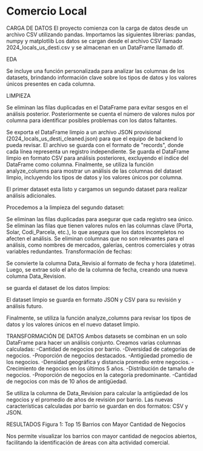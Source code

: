 # Comercio Local

CARGA DE DATOS
El proyecto comienza con la carga de datos desde un archivo CSV utilizando pandas.
Importamos las siguientes librerias: pandas, numpy y matplotlib
Los datos se cargan desde el archivo CSV llamado 2024_locals_us_desti.csv y se almacenan en un DataFrame llamado df. 

EDA

Se incluye una función personalizada para analizar las columnas de los datasets, brindando información clave sobre los tipos de datos y los valores únicos presentes en cada columna.


LIMPIEZA

Se eliminan las filas duplicadas en el DataFrame para evitar sesgos en el análisis posterior.
Posteriormente se cuenta el número de valores nulos por columna para identificar posibles problemas con los datos faltantes.

Se exporta el DataFrame limpio a un archivo JSON provisional (2024_locals_us_desti_cleaned.json) para que el equipo de backend lo pueda revisar. El archivo se guarda con el formato de "records", donde cada línea representa un registro independiente.
Se guarda el DataFrame limpio en formato CSV para análisis posteriores, excluyendo el índice del DataFrame como columna.
Finalmente, se utiliza la función analyze_columns para mostrar un análisis de las columnas del dataset limpio, incluyendo los tipos de datos y los valores únicos por columna.

El primer dataset esta listo y cargamos un segundo dataset para realizar análisis adicionales.


Procedemos a la limpieza del segundo dataset:

Se eliminan las filas duplicadas para asegurar que cada registro sea único.
Se eliminan las filas que tienen valores nulos en las columnas clave (Porta, Solar, Codi_Parcela, etc.), lo que asegura que los datos incompletos no afecten el análisis.
Se eliminan columnas que no son relevantes para el análisis, como nombres de mercados, galerías, centros comerciales y otras variables redundantes.
Transformación de fechas:

Se convierte la columna Data_Revisio al formato de fecha y hora (datetime).
Luego, se extrae solo el año de la columna de fecha, creando una nueva columna Data_Revision.

se guarda el dataset de los datos limpios:

El dataset limpio se guarda en formato JSON  y CSV para su revisión y análisis futuro.

Finalmente, se utiliza la función analyze_columns para revisar los tipos de datos y los valores únicos en el nuevo dataset limpio.


TRANSFORMACIÓN DE DATOS
Ambos datasets se combinan en un solo DataFrame para hacer un análisis conjunto.
Creamos varias columnas calculadas:
-Cantidad de negocios por barrio.
-Diversidad de categorías de negocios.
-Proporción de negocios destacados.
-Antigüedad promedio de los negocios.
-Densidad geográfica y distancia promedio entre negocios.
-Crecimiento de negocios en los últimos 5 años.
-Distribución de tamaño de negocios.
-Proporción de negocios en la categoría predominante.
-Cantidad de negocios con más de 10 años de antigüedad.

Se utiliza la columna de Data_Revision para calcular la antigüedad de los negocios y el promedio de años de revisión por barrio.
Las nuevas características calculadas por barrio se guardan en dos formatos: CSV y JSON.

RESULTADOS
Figura 1: Top 15 Barrios con Mayor Cantidad de Negocios

Nos permite visualizar los barrios con mayor cantidad de negocios abiertos, facilitando la identificación de áreas con alta actividad comercial.




